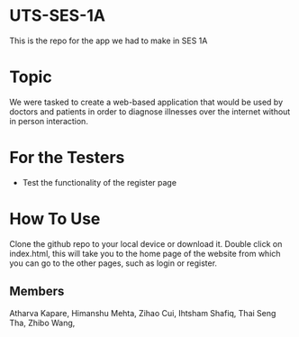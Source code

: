 # UTS-SES-1A
This is the repo for the app we had to make in SES 1A

# Topic
We were tasked to create a web-based application that would be used by doctors and patients in order to diagnose illnesses over the internet without in person interaction.

# For the Testers
* Test the functionality of the register page

# How To Use
Clone the github repo to your local device or download it. Double click on index.html, this will take you to the home page of the website from which you can go to the other pages, such as login or register. 

## Members
Atharva Kapare,
Himanshu Mehta,
Zihao Cui,
Ihtsham Shafiq,
Thai Seng Tha,
Zhibo Wang,
